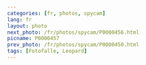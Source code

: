 ```yaml
---
categories: [fr, photos, spycam]
lang: fr
layout: photo
next_photo: /fr/photos/spycam/P0000456.html
picname: P0000457
prev_photo: /fr/photos/spycam/P0000450.html
tags: [Fotofalle, Leopard]
---
```

